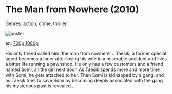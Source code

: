 # The Man from Nowhere (2010)

Genres: action, crime, thriller

![poster](http://image.tmdb.org/t/p/w500/owZopv729tpgNvybqtZO9tSIynJ.jpg)

en:
  [720p](magnet:?xt=urn:btih:86A4745C4FFF731CB01285CFC52AFA76D98E8960&tr=udp://glotorrents.pw:6969/announce&tr=udp://tracker.opentrackr.org:1337/announce&tr=udp://torrent.gresille.org:80/announce&tr=udp://tracker.openbittorrent.com:80&tr=udp://tracker.coppersurfer.tk:6969&tr=udp://tracker.leechers-paradise.org:6969&tr=udp://p4p.arenabg.ch:1337&tr=udp://tracker.internetwarriors.net:1337)
  [1080p](magnet:?xt=urn:btih:4B24E18398DADD934BFCEEFA4B3B73A01472C295&tr=udp://glotorrents.pw:6969/announce&tr=udp://tracker.opentrackr.org:1337/announce&tr=udp://torrent.gresille.org:80/announce&tr=udp://tracker.openbittorrent.com:80&tr=udp://tracker.coppersurfer.tk:6969&tr=udp://tracker.leechers-paradise.org:6969&tr=udp://p4p.arenabg.ch:1337&tr=udp://tracker.internetwarriors.net:1337)
  


His only friend called him 'the man from nowhere'... Taesik, a former special agent becomes a loner after losing his wife in a miserable accident and lives a bitter life running a pawnshop. He only has a few customers and a friend named Somi, a little girl next door. As Taesik spends more and more time with Somi, he gets attached to her. Then Somi is kidnapped by a gang, and as Taesik tries to save Somi by becoming deeply associated with the gang his mysterious past is revealed...